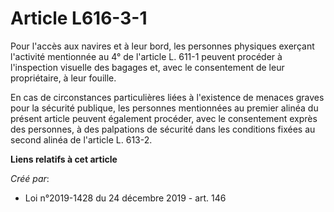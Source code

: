 # Article L616-3-1

Pour l'accès aux navires et à leur bord, les personnes physiques exerçant l'activité mentionnée au 4° de l'article L. 611-1
peuvent procéder à l'inspection visuelle des bagages et, avec le consentement de leur propriétaire, à leur fouille.

En cas de circonstances particulières liées à l'existence de menaces graves pour la sécurité publique, les personnes
mentionnées au premier alinéa du présent article peuvent également procéder, avec le consentement exprès des personnes, à des
palpations de sécurité dans les conditions fixées au second alinéa de l'article L. 613-2.

**Liens relatifs à cet article**

_Créé par_:

  - Loi n°2019-1428 du 24 décembre 2019 - art. 146
